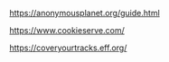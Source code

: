 https://anonymousplanet.org/guide.html

https://www.cookieserve.com/

https://coveryourtracks.eff.org/